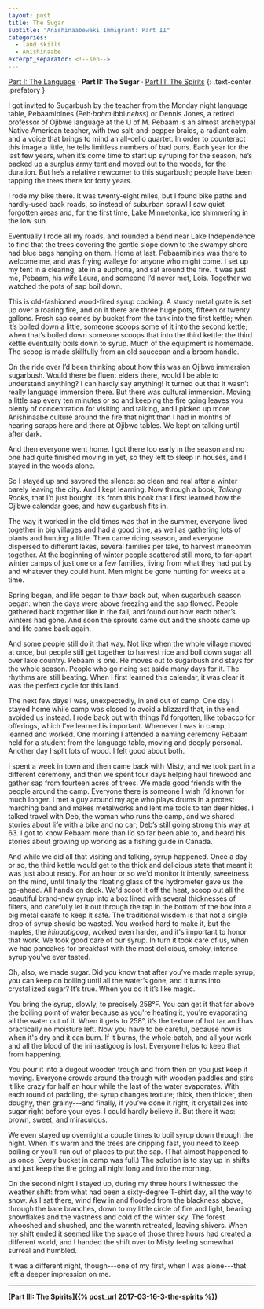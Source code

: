 ```yaml
---
layout: post
title: The Sugar
subtitle: "Anishinaabewaki Immigrant: Part II"
categories:
  - land skills
  - Anishinaabe
excerpt_separator: <!--sep-->
---
```


[Part I: The Language](/blog/2017/03/16/1-the-language) ·
**Part II: The Sugar** ·
[Part III: The Spirits](/blog/2017/03/16/3-the-spirits)
{: .text-center .prefatory }

I got invited to Sugarbush by the teacher from the Monday night language table, Pebaamibines
(Peh·*bahm*·ibbi·*nehss*) or Dennis Jones, a retired professor of Ojibwe language at the U of
M. Pebaam is an almost archetypal Native American teacher, with two salt-and-pepper braids,
a radiant calm, and a voice that brings to mind an all-cello quartet. In order to counteract this
image a little, he tells limitless numbers of bad puns. Each year for the last few years, when it’s
come time to start up syruping for the season, he’s packed up a surplus army tent and moved out to
the woods, for the duration. But he’s a relative newcomer to this sugarbush; people have been
tapping the trees there for forty years.

<!--sep-->

I rode my bike there. It was twenty-eight miles, but I found bike paths and hardly-used back roads,
so instead of suburban sprawl I saw quiet forgotten areas and, for the first time, Lake Minnetonka,
ice shimmering in the low sun.

Eventually I rode all my roads, and rounded a bend near Lake Independence to find that the trees
covering the gentle slope down to the swampy shore had blue bags hanging on them. Home at last.
Pebaamibines was there to welcome me, and was frying walleye for anyone who might come. I set up my
tent in a clearing, ate in a euphoria, and sat around the fire. It was just me, Pebaam, his wife
Laura, and someone I’d never met, Lois. Together we watched the pots of sap boil down.

This is old-fashioned wood-fired syrup cooking. A sturdy metal grate is set up over a roaring fire,
and on it there are three huge pots, fifteen or twenty gallons. Fresh sap comes by bucket from the
tank into the first kettle; when it’s boiled down a little, someone scoops some of it into the
second kettle; when that’s boiled down someone scoops that into the third kettle; the third kettle
eventually boils down to syrup. Much of the equipment is homemade. The scoop is made skillfully from
an old saucepan and a broom handle.

On the ride over I’d been thinking about how this was an Ojibwe immersion sugarbush. Would there be
fluent elders there, would I be able to understand anything? I can hardly say anything! It turned
out that it wasn’t really language immersion there. But there was cultural immersion. Moving
a little sap every ten minutes or so and keeping the fire going leaves you plenty of concentration
for visiting and talking, and I picked up more Anishinaabe culture around the fire that night than
I had in months of hearing scraps here and there at Ojibwe tables. We kept on talking until after
dark.

And then everyone went home. I got there too early in the season and no one had quite finished
moving in yet, so they left to sleep in houses, and I stayed in the woods alone.

So I stayed up and savored the silence: so clean and real after a winter barely leaving the city.
And I kept learning. Now through a book, *Talking Rocks*, that I’d just bought. It’s from this book
that I first learned how the Ojibwe calendar goes, and how sugarbush fits in.

The way it worked in the old times was that in the summer, everyone lived together in big villages
and had a good time, as well as gathering lots of plants and hunting a little. Then came ricing
season, and everyone dispersed to different lakes, several families per lake, to harvest manoomin
together. At the beginning of winter people scattered still more, to far-apart winter camps of just
one or a few families, living from what they had put by and whatever they could hunt. Men might be
gone hunting for weeks at a time.

Spring began, and life began to thaw back out, when sugarbush season began: when the days were above
freezing and the sap flowed. People gathered back together like in the fall, and found out how each
other’s winters had gone. And soon the sprouts came out and the shoots came up and life came back
again.

And some people still do it that way. Not like when the whole village moved at once, but people still
get together to harvest rice and boil down sugar all over lake country. Pebaam is one. He moves out 
to sugarbush and stays for the whole season. People who go ricing set aside many days for it. The 
rhythms are still beating. When I first learned this calendar, it was clear it was the perfect cycle
for this land.

The next few days I was, unexpectedly, in and out of camp. One day I stayed home while camp was
closed to avoid a blizzard that, in the end, avoided us instead. I rode back out with things I’d
forgotten, like tobacco for offerings, which I’ve learned is important. Whenever I was in camp,
I learned and worked. One morning I attended a naming ceremony Pebaam held for a student from the
language table, moving and deeply personal. Another day I split lots of wood. I felt good
about both.

I spent a week in town and then came back with Misty, and we took part in a different ceremony, and
then we spent four days helping haul firewood and gather sap from fourteen acres of trees. We made
good friends with the people around the camp. Everyone there is someone I wish I’d known for much
longer. I met a guy around my age who plays drums in a protest marching band and makes metalworks
and lent me tools to tan deer hides. I talked travel with Deb, the woman who runs the camp, and we
shared stories about life with a bike and no car; Deb’s still going strong this way at 63. I got to 
know Pebaam more than I’d so far been able to, and heard his stories about growing up working as
a fishing guide in Canada.

And while we did all that visiting and talking, syrup happened. Once a day or so, the third kettle
would get to the thick and delicious state that meant it was just about ready. For an hour or so
we'd monitor it intently, sweetness on the mind, until finally the floating glass of the hydrometer
gave us the go-ahead. All hands on deck. We'd scoot it off the heat, scoop out all the beautiful
brand-new syrup into a box lined with several thicknesses of filters, and carefully let it out
through the tap in the bottom of the box into a big metal carafe to keep it safe. The traditional
wisdom is that not a single drop of syrup should be wasted. You worked hard to make it, but the
maples, the *ininaatigoog*, worked even harder, and it's important to honor that work. We took
good care of our syrup. In turn it took care of us, when we had pancakes for breakfast with the
most delicious, smoky, intense syrup you've ever tasted.

Oh, also, we made sugar. Did you know that after you’ve made maple syrup, you can keep on boiling
until all the water’s gone, and it turns into crystallized sugar? It’s true. When you do it it’s
like magic. 

You bring the syrup, slowly, to precisely 258°F. You can get it that far above the boiling point of
water because as you're heating it, you're evaporating all the water out of it. When it gets to
258°, it’s the texture of hot tar and has practically no moisture left. Now you have to be careful,
because now is when it's dry and it can burn. If it burns, the whole batch, and all your work and
all the blood of the ininaatigoog is lost. Everyone helps to keep that from happening.

You pour it into a dugout wooden trough and from then on you just keep it moving. Everyone crowds
around the trough with wooden paddles and stirs it like crazy for half an hour while the last of 
the water evaporates. With each round of paddling, the syrup changes texture; thick, then thicker,
then doughy, then grainy---and finally, if you’ve done it right, it crystallizes into sugar right
before your eyes. I could hardly believe it. But there it was: brown, sweet, and miraculous.

We even stayed up overnight a couple times to boil syrup down through the night. When it's warm and
the trees are dripping fast, you need to keep boiling or you’ll run out of places to put the sap. 
(That almost happened to us once. Every bucket in camp was full.) The solution is to stay up in 
shifts and just keep the fire going all night long and into the morning.

On the second night I stayed up, during my three hours I witnessed the weather shift: from what had 
been a sixty-degree T-shirt day, all the way to snow. As I sat there, wind flew in and flooded
from the blackness above, through the bare branches, down to my little circle of fire and light, 
bearing snowflakes and the vastness and cold of the winter sky. The forest whooshed and shushed, 
and the warmth retreated, leaving shivers. When my shift ended it seemed like the space of those 
three hours had created a different world,
and I handed the shift over to Misty feeling somewhat surreal and humbled.

It was a different night, though---one of my first, when I was alone---that left a deeper
impression on me.

* * *

**[Part III: The Spirits]({% post_url 2017-03-16-3-the-spirits %})**
